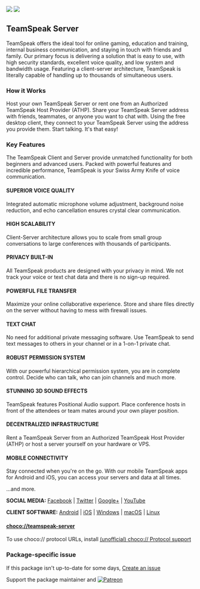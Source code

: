 [![](https://img.shields.io/chocolatey/v/teamspeak-server?color=green&label=teamspeak-server)](https://chocolatey.org/packages/teamspeak-server) [![](https://img.shields.io/chocolatey/dt/teamspeak-server)](https://chocolatey.org/packages/teamspeak-server)

## TeamSpeak Server

TeamSpeak offers the ideal tool for online gaming, education and training, internal business communication, and staying in touch with friends and family. Our primary focus is delivering a solution that is easy to use, with high security standards, excellent voice quality, and low system and bandwidth usage. Featuring a client-server architecture, TeamSpeak is literally capable of handling up to thousands of simultaneous users.

### How it Works
Host your own TeamSpeak Server or rent one from an Authorized TeamSpeak Host Provider (ATHP). Share your TeamSpeak Server address with friends, teammates, or anyone you want to chat with. Using the free desktop client, they connect to your TeamSpeak Server using the address you provide them. Start talking. It's that easy!

### Key Features
The TeamSpeak Client and Server provide unmatched functionality for both beginners and advanced users. Packed with powerful features and incredible performance, TeamSpeak is your Swiss Army Knife of voice communication.	

#### SUPERIOR VOICE QUALITY
Integrated automatic microphone volume adjustment, background noise reduction, and echo cancellation ensures crystal clear communication.

#### HIGH SCALABILITY
Client-Server architecture allows you to scale from small group conversations to large conferences with thousands of participants.

#### PRIVACY BUILT-IN
All TeamSpeak products are designed with your privacy in mind. We not track your voice or text chat data and there is no sign-up required.

#### POWERFUL FILE TRANSFER
Maximize your online collaborative experience. Store and share files directly on the server without having to mess with firewall issues.

#### TEXT CHAT
No need for additional private messaging software. Use TeamSpeak to send text messages to others in your channel or in a 1-on-1 private chat.

#### ROBUST PERMISSION SYSTEM
With our powerful hierarchical permission system, you are in complete control. Decide who can talk, who can join channels and much more.

#### STUNNING 3D SOUND EFFECTS
TeamSpeak features Positional Audio support. Place conference hosts in front of the attendees or team mates around your own player position.

#### DECENTRALIZED INFRASTRUCTURE
Rent a TeamSpeak Server from an Authorized TeamSpeak Host Provider (ATHP) or host a server yourself on your hardware or VPS.

#### MOBILE CONNECTIVITY
Stay connected when you're on the go. With our mobile TeamSpeak apps for Android and iOS, you can access your servers and data at all times.

...and more.

**SOCIAL MEDIA:**
[Facebook](https://www.facebook.com/teamspeak) | [Twitter](https://twitter.com/teamspeak) | [Google+](https://plus.google.com/+teamspeak) | [YouTube](https://www.youtube.com/user/TeamSpeak)

**CLIENT SOFTWARE:**
[Android](https://play.google.com/store/apps/details?id=com.teamspeak.ts3client) | [iOS](https://itunes.apple.com/app/teamspeak-3/id577628510) | [Windows](https://chocolatey.org/packages/teamspeak) | [macOS](http://www.teamspeak.com/downloads.html#client) | [Linux](http://www.teamspeak.com/downloads.html#client)

#### [choco://teamspeak-server](choco://teamspeak-server)
To use choco:// protocol URLs, install [(unofficial) choco:// Protocol support ](https://chocolatey.org/packages/choco-protocol-support)

### Package-specific issue
If this package isn't up-to-date for some days, [Create an issue](https://github.com/tunisiano187/Chocolatey-packages/issues/new/choose)

Support the package maintainer and [![Patreon](https://cdn.jsdelivr.net/gh/tunisiano187/Chocolatey-packages@d15c4e19c709e7148588d4523ffc6dd3cd3c7e5e/icons/patreon.png)](https://www.patreon.com/bePatron?u=39585820)
